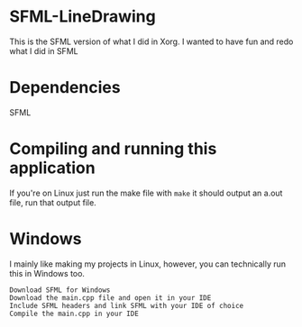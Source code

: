 # SFML-LineDrawing
This is the SFML version of what I did in Xorg. I wanted to have fun and redo what I did in SFML

# Dependencies
SFML

# Compiling and running this application
If you're on Linux just run the make file with ```make``` it should output an a.out file, run that output file.<br>

# Windows
I mainly like making my projects in Linux, however, you can technically run this in Windows too.
```
Download SFML for Windows
Download the main.cpp file and open it in your IDE
Include SFML headers and link SFML with your IDE of choice
Compile the main.cpp in your IDE
```
